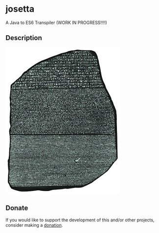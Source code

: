 # josetta
A Java to ES6 Transpiler (WORK IN PROGRESS!!!!)

## Description
![josetta.jpeg](https://github.com/gianpierodiblasi/josetta/blob/master/josetta.jpeg?raw=true)

## Donate
If you would like to support the development of this and/or other projects, consider making a [donation](https://www.paypal.com/donate/?business=HCDX9BAEYDF4C&no_recurring=0&currency_code=EUR).